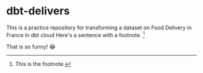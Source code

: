 # dbt-delivers
 This is a practice repository for transforming a dataset on Food Delivery in France in dbt cloud
Here's a sentence with a footnote. [^1]

[^1]: This is the footnote.

That is so funny! :joy: